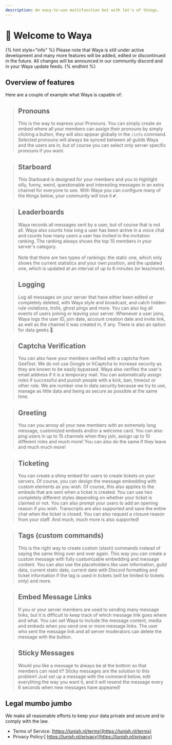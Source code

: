 ```yaml
---
description: An easy-to-use multifunction bot with lot's of things.
---
```


# 👋 Welcome to Waya



{% hint style="info" %}
Please note that Waya is still under active development and many more features will be added, edited or discontinued in the future. All changes will be announced in our community discord and in your Waya update feeds.
{% endhint %}

## Overview of features

Here are a couple of example what Waya is capable of:

> ## Pronouns
>
> This is the way to express your Pronouns. You can simply create an embed where all your members can assign their pronouns by simply clicking a button, they will also appear globally in the `/info` command. Selected pronouns will always be synced between all guilds Waya and the users are in, but of course you can select only server specific pronouns if you want.

> ## Starboard
>
> This Starboard is designed for your members and you to highlight silly, funny, weird, questionable and interesting messages in an extra channel for everyone to see. With Waya you can configure many of the things below, your community will love it 💕.

> ## Leaderboards
>
> Waya records all messages sent by a user, but of course that is not all. Waya also counts how long a user has been active in a voice chat and counts how many users a user has invited in the invitation ranking. The ranking always shows the top 10 members in your server's category.\
> \
> &#x20;Note that there are two types of rankings: the static one, which only shows the current statistics and your own position, and the updated one, which is updated at an interval of up to 6 minutes (or less/more).

> ## Logging
>
> Log all messages on your server that have either been edited or completely deleted, with Waya style and broadcast, and catch hidden rule violations, trolls, ghost pings and more. You can also log all events of users joining or leaving your server. Whenever a user joins, Waya logs the user ID, join date, account creation date and invite link, as well as the channel it was created in, if any. There is also an option for data geeks 👀.

> ## Captcha Verification
>
> You can also have your members verified with a captcha from GeeTest. We do not use Google or hCaptcha to increase security as they are known to be easily bypassed. Waya also verifies the user's email address if it is a temporary mail. You can automatically assign roles if successful and punish people with a kick, ban, timeout or other role. We are number one in data security because we try to use, manage as little data and being as secure as possible at the same time.

> ## Greeting
>
> You can you annoy all your new members with an extremely long message, customized embeds and/or a welcome card. You can also ping users in up to 15 channels when they join, assign up to 10 different roles and much more! You can also do the same if they leave and much much more!

> ## Ticketing
>
> You can create a shiny embed for users to create tickets on your servers. Of course, you can design the message embedding with custom elements as you wish. Of course, this also applies to the embeds that are sent when a ticket is created. You can use two completely different styles depending on whether your ticket is claimed or not. You can also prompt your users to add an opening reason if you wish. Transcripts are also supported and save the entire chat when the ticket is closed. You can also request a closure reason from your staff. And much, much more is also supported!

> ## Tags (custom commands)
>
> This is the right way to create custom (slash) commands instead of saying the same thing over and over again. This way you can create a custom message with fully customizable embedding and message content. You can also use the placeholders like user information, guild data, current static date, current date with Discord formatting and ticket information if the tag is used in tickets (will be limited to tickets only) and more.

> ## Embed Message Links
>
> If you or your server members are used to sending many message links, but it is difficult to keep track of which message link goes where and what. You can set Waya to include the message content, media and embeds when you send one or more message links. The user who sent the message link and all server moderators can delete the message with the button.

> ## Sticky Messages
>
> Would you like a message to always be at the bottom so that members can read it? Sticky messages are the solution to this problem! Just set up a message with the command below, edit everything the way you want it, and it will resend the message every 6 seconds when new messages have appeared!

## Legal mumbo jumbo

We make all reasonable efforts to keep your data private and secure and to comply with the law.

* Terms of Service: [https://lunish.nl/terms](https://lunish.nl/terms)
* Privacy Policy:[ https://lunish.nl/privacy](https://lunish.nl/privacy)
